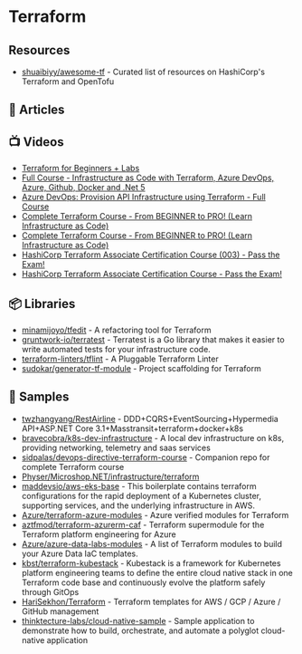 # Terraform

## Resources
- [shuaibiyy/awesome-tf](https://github.com/shuaibiyy/awesome-tf) - Curated list of resources on HashiCorp's Terraform and OpenTofu

## 📕 Articles

## 📺 Videos
- [Terraform for Beginners + Labs](https://www.youtube.com/watch?v=YcJ9IeukJL8)
- [Full Course - Infrastructure as Code with Terraform, Azure DevOps, Azure, Github, Docker and .Net 5](https://www.youtube.com/watch?v=q4xNBqvD1uU)
- [Azure DevOps: Provision API Infrastructure using Terraform - Full Course](https://www.youtube.com/watch?v=Ff0DoAmpv6w)
- [Complete Terraform Course - From BEGINNER to PRO! (Learn Infrastructure as Code)](https://www.youtube.com/watch?v=7xngnjfIlK4)
- [Complete Terraform Course - From BEGINNER to PRO! (Learn Infrastructure as Code)](https://www.youtube.com/watch?v=7xngnjfIlK4)
- [HashiCorp Terraform Associate Certification Course (003) - Pass the Exam!](https://www.youtube.com/watch?v=SPcwo0Gq9T8)
- [HashiCorp Terraform Associate Certification Course - Pass the Exam!](https://www.youtube.com/watch?v=V4waklkBC38)

## 📦 Libraries
- [minamijoyo/tfedit](https://github.com/minamijoyo/tfedit) - A refactoring tool for Terraform
- [gruntwork-io/terratest](https://github.com/gruntwork-io/terratest) - Terratest is a Go library that makes it easier to write automated tests for your infrastructure code.
- [terraform-linters/tflint](https://github.com/terraform-linters/tflint) - A Pluggable Terraform Linter
- [sudokar/generator-tf-module](https://github.com/sudokar/generator-tf-module) - Project scaffolding for Terraform
## 🚀 Samples
- [twzhangyang/RestAirline](https://github.com/twzhangyang/RestAirline) - DDD+CQRS+EventSourcing+Hypermedia API+ASP.NET Core 3.1+Masstransit+terraform+docker+k8s
- [bravecobra/k8s-dev-infrastructure](https://github.com/bravecobra/k8s-dev-infrastructure) - A local dev infrastructure on k8s, providing networking, telemetry and saas services
- [sidpalas/devops-directive-terraform-course](https://github.com/sidpalas/devops-directive-terraform-course) - Companion repo for complete Terraform course
- [Physer/Microshop.NET/infrastructure/terraform](https://github.com/Physer/Microshop.NET/tree/main/infrastructure/terraform)
- [maddevsio/aws-eks-base](https://github.com/maddevsio/aws-eks-base) - This boilerplate contains terraform configurations for the rapid deployment of a Kubernetes cluster, supporting services, and the underlying infrastructure in AWS.
- [Azure/terraform-azure-modules](https://github.com/Azure/terraform-azure-modules) - Azure verified modules for Terraform
- [aztfmod/terraform-azurerm-caf](https://github.com/aztfmod/terraform-azurerm-caf) - Terraform supermodule for the Terraform platform engineering for Azure
- [Azure/azure-data-labs-modules](https://github.com/Azure/azure-data-labs-modules) - A list of Terraform modules to build your Azure Data IaC templates.
- [kbst/terraform-kubestack](https://github.com/kbst/terraform-kubestack) - Kubestack is a framework for Kubernetes platform engineering teams to define the entire cloud native stack in one Terraform code base and continuously evolve the platform safely through GitOps
- [HariSekhon/Terraform](https://github.com/HariSekhon/Terraform) - Terraform templates for AWS / GCP / Azure / GitHub management
- [thinktecture-labs/cloud-native-sample](https://github.com/thinktecture-labs/cloud-native-sample/tree/main/charts) - Sample application to demonstrate how to build, orchestrate, and automate a polyglot cloud-native application